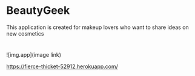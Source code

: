 # BeautyGeek
This application is created for makeup lovers who want to share ideas on new cosmetics
#
![img.app](image link)

https://fierce-thicket-52912.herokuapp.com/
